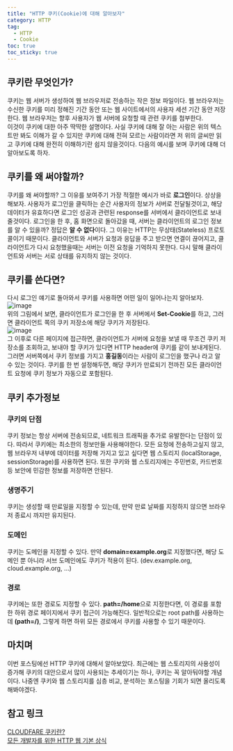 ```yaml
---
title: "HTTP 쿠키(Cookie)에 대해 알아보자"
category: HTTP
tag:
  - HTTP
  - Cookie
toc: true
toc_sticky: true
---
```


## 쿠키란 무엇인가?

쿠키는 웹 서버가 생성하여 웹 브라우저로 전송하는 작은 정보 파일이다. 웹 브라우저는 수신한 쿠키를 미리 정해진 기간 동안 또는 웹 사이트에서의 사용자 세션 기간 동안 저장한다. 웹 브라우저는 향후 사용자가 웹 서버에 요청할 때 관련 쿠키를 첨부한다.  
이것이 쿠키에 대한 아주 딱딱한 설명이다. 사실 쿠키에 대해 잘 아는 사람은 위의 텍스트만 봐도 이해가 갈 수 있지만 쿠키에 대해 전혀 모르는 사람이라면 저 위의 글씨만 읽고 쿠키에 대해 완전히 이해하기란 쉽지 않을것이다. 다음의 예시를 보며 쿠키에 대해 더 알아보도록 하자.

## 쿠키를 왜 써야할까?

쿠키를 왜 써야할까? 그 이유를 보여주기 가장 적절한 예시가 바로 **로그인**이다. 상상을 해보자. 사용자가 로그인을 클릭하는 순간 사용자의 정보가 서버로 전달될것이고, 해당 데이터가 유효하다면 로그인 성공과 관련된 response를 서버에서 클라이언트로 보내줄것이다. 로그인을 한 후, 홈 화면으로 돌아갔을 때, 서버는 클라이언트의 로그인 정보를 알 수 있을까? 정답은 **알 수 없다**이다. 그 이유는 HTTP는 무상태(Stateless) 프로토콜이기 때문이다. 클라이언트와 서버가 요청과 응답을 주고 받으면 연결이 끊어지고, 클라이언트가 다시 요청했을때는 서버는 이전 요청을 기억하지 못한다. 다시 말해 클라이언트와 서버는 서로 상태를 유지하지 않는 것이다.

## 쿠키를 쓴다면?

다시 로그인 얘기로 돌아와서 쿠키를 사용하면 어떤 일이 일어나는지 알아보자.  
![image](https://github.com/parkm2ngyu00/parkm2ngyu00.github.io/assets/88785472/97622448-efb4-40d9-afb6-6e9841b3f0e4)  
위의 그림에서 보면, 클라이언트가 로그인을 한 후 서버에서 **Set-Cookie**를 하고, 그러면 클라이언트 쪽의 쿠키 저장소에 해당 쿠키가 저장된다.  
![image](https://github.com/parkm2ngyu00/parkm2ngyu00.github.io/assets/88785472/54c4ef88-84c6-487f-ac4f-7a9b2c696838)  
그 이후로 다른 페이지에 접근하면, 클라이언트가 서버에 요청을 보낼 때 무조건 쿠키 저장소를 조회하고, 보내야 할 쿠키가 있다면 HTTP header에 쿠키를 같이 보내게된다. 그러면 서버쪽에서 쿠키 정보를 가지고 **홍길동**이라는 사람이 로그인을 했구나 라고 알 수 있는 것이다. 쿠키를 한 번 설정해두면, 해당 쿠키가 만료되기 전까진 모든 클라이언트 요청에 쿠키 정보가 자동으로 포함된다.

## 쿠키 추가정보

### 쿠키의 단점

쿠키 정보는 항상 서버에 전송되므로, 네트워크 트래픽을 추가로 유발한다는 단점이 있다. 따라서 쿠키에는 최소한의 정보만들 사용해야한다. 모든 요청에 전송하고싶지 않고, 웹 브라우저 내부에 데이터를 저장해 가지고 있고 싶다면 웹 스토리지 (localStorage, sessionStorage)를 사용하면 된다. 또한 쿠키와 웹 스토리지에는 주민번호, 카드번호 등 보안에 민감한 정보를 저장하면 안된다.

### 생명주기

쿠키는 생성할 때 만료일을 지정할 수 있는데, 만약 만료 날짜를 지정하지 않으면 브라우저 종료시 까지만 유지된다.

### 도메인

쿠키는 도메인을 지정할 수 있다. 만약 **domain=example.org**로 지정했다면, 해당 도메인 뿐 아니라 서브 도메인에도 쿠키가 적용이 된다. (dev.example.org, cloud.example.org, ...)

### 경로

쿠키에는 또한 경로도 지정할 수 있다. **path=/home**으로 지정한다면, 이 경로를 포함한 하위 경로 페이지에서 쿠키 접근이 가능해진다. 일반적으로는 root path를 사용하는데 **(path=/)**, 그렇게 하면 하위 모든 경로에서 쿠키를 사용할 수 있기 때문이다.

## 마치며

이번 포스팅에선 HTTP 쿠키에 대해서 알아보았다. 최근에는 웹 스토리지의 사용성이 증가해 쿠키의 대안으로서 많이 사용되는 추세이기는 하나, 쿠키는 꼭 알아둬야할 개념이다. 나중엔 쿠키와 웹 스토리지를 심층 비교, 분석하는 포스팅을 기회가 되면 올리도록 해봐야겠다.

## 참고 링크

[CLOUDFARE 쿠키란?](https://www.cloudflare.com/ko-kr/learning/privacy/what-are-cookies/)  
[모든 개발자를 위한 HTTP 웹 기본 상식](https://www.inflearn.com/course/http-%EC%9B%B9-%EB%84%A4%ED%8A%B8%EC%9B%8C%ED%81%AC/dashboard)
